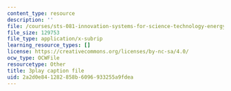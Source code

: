 ```yaml
---
content_type: resource
description: ''
file: /courses/sts-081-innovation-systems-for-science-technology-energy-manufacturing-and-health-spring-2017/2a2d0e841282858b6096933255a9fdea_j563wGImp9U.srt
file_size: 129753
file_type: application/x-subrip
learning_resource_types: []
license: https://creativecommons.org/licenses/by-nc-sa/4.0/
ocw_type: OCWFile
resourcetype: Other
title: 3play caption file
uid: 2a2d0e84-1282-858b-6096-933255a9fdea
---
```

